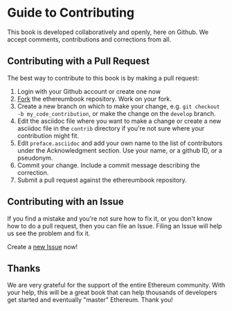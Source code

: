 # Guide to Contributing

This book is developed collaboratively and openly, here on Github. We accept comments, contributions and corrections from all.

## Contributing with a Pull Request

The best way to contribute to this book is by making a pull request:

1. Login with your Github account or create one now
2. [Fork](https://github.com/ethereumbook/ethereumbook#fork-destination-box) the ethereumbook repository. Work on your fork.
3. Create a new branch on which to make your change, e.g.
`git checkout -b my_code_contribution`, or make the change on the `develop` branch.
4. Edit the asciidoc file where you want to make a change or create a new asciidoc file in the `contrib` directory if you're not sure where your contribution might fit.
5. Edit `preface.asciidoc` and add your own name to the list of contributors under the Acknowledgment section. Use your name, or a github ID, or a pseudonym.
6. Commit your change. Include a commit message describing the correction.
7. Submit a pull request against the ethereumbook repository.

## Contributing with an Issue

If you find a mistake and you're not sure how to fix it, or you don't know how to do a pull request, then you can file an Issue. Filing an Issue will help us see the problem and fix it.

Create a [new Issue](https://github.com/ethereumbook/ethereumbook/issues/new) now!

## Thanks

We are very grateful for the support of the entire Ethereum community. With your help, this will be a great book that can help thousands of developers get started and eventually "master" Ethereum. Thank you!
